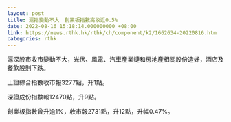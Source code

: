 ```yaml
---
layout: post
title: 滬指變動不大　創業板指數高收近0.5%
date: 2022-08-16 15:18:14.000000000 +08:00
link: https://news.rthk.hk/rthk/ch/component/k2/1662634-20220816.htm
categories: rthk
---
```


滬深股市收市變動不大，光伏、風電、汽車產業鏈和房地產相關股份造好，酒店及餐飲股則下跌。

上證綜合指數收市報3277點，升1點。

深證成份指數報12470點，升9點。

創業板指數曾升逾1%，收市報2731點，升12點，升幅0.47%。
